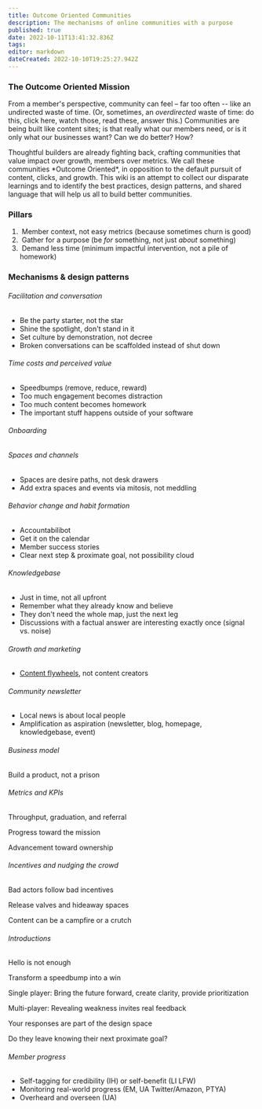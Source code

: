 ```yaml
---
title: Outcome Oriented Communities
description: The mechanisms of online communities with a purpose
published: true
date: 2022-10-11T13:41:32.836Z
tags: 
editor: markdown
dateCreated: 2022-10-10T19:25:27.942Z
---
```


### The Outcome Oriented Mission

From a member's perspective, community can feel – far too often -- like an undirected waste of time. (Or, sometimes, an *overdirected* waste of time: do this, click here, watch those, read these, answer this.) Communities are being built like content sites; is that really what our members need, or is it only what our businesses want? Can we do better? How?

Thoughtful builders are already fighting back, crafting communities that value impact over growth, members over metrics. We call these communities \*Outcome Oriented\*, in opposition to the default pursuit of content, clicks, and growth. This wiki is an attempt to collect our disparate learnings and to identify the best practices, design patterns, and shared language that will help us all to build better communities.

### Pillars

1.  Member context, not easy metrics (because sometimes churn is good)
2.  Gather for a purpose (be *for* something, not just *about* something)
3.  Demand less time (minimum impactful intervention, not a pile of homework)

### Mechanisms & design patterns
###### Facilitation and conversation

-   Be the party starter, not the star
-   Shine the spotlight, don't stand in it
-   Set culture by demonstration, not decree
-   Broken conversations can be scaffolded instead of shut down

###### Time costs and perceived value

-   Speedbumps (remove, reduce, reward)
-   Too much engagement becomes distraction
-   Too much content becomes homework
-   The important stuff happens outside of your software

###### Onboarding

###### Spaces and channels

-   Spaces are desire paths, not desk drawers
-   Add extra spaces and events via mitosis, not meddling

###### Behavior change and habit formation

-   Accountabilibot
-   Get it on the calendar
-   Member success stories
-   Clear next step & proximate goal, not possibility cloud

###### Knowledgebase

-   Just in time, not all upfront
-   Remember what they already know and believe
-   They don't need the whole map, just the next leg
-   Discussions with a factual answer are interesting exactly once (signal vs. noise)

###### Growth and marketing

-   [Content flywheels](/community-growth-flywheels), not content creators

###### Community newsletter

-   Local news is about local people
-   Amplification as aspiration (newsletter, blog, homepage, knowledgebase, event)

###### Business model

Build a product, not a prison

###### Metrics and KPIs

Throughput, graduation, and referral

Progress toward the mission

Advancement toward ownership

###### Incentives and nudging the crowd

Bad actors follow bad incentives

Release valves and hideaway spaces

Content can be a campfire or a crutch

###### Introductions

Hello is not enough

Transform a speedbump into a win

Single player: Bring the future forward, create clarity, provide prioritization

Multi-player: Revealing weakness invites real feedback

Your responses are part of the design space

Do they leave knowing their next proximate goal?

###### Member progress

-   Self-tagging for credibility (IH) or self-benefit (LI LFW)
-   Monitoring real-world progress (EM, UA Twitter/Amazon, PTYA)
-   Overheard and overseen (UA)